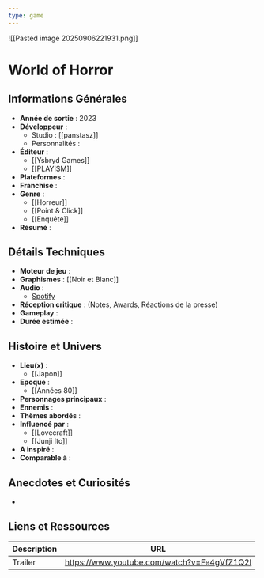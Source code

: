 ```yaml
---
type: game
---
```

![[Pasted image 20250906221931.png]]
# World of Horror

## Informations Générales

- **Année de sortie** : 2023
- **Développeur** : 
	- Studio : [[panstasz]]
	- Personnalités : 
- **Éditeur** : 
	- [[Ysbryd Games]]
	- [[PLAYISM]]
- **Plateformes** : 
- **Franchise** : 
- **Genre** :
	- [[Horreur]]
	- [[Point & Click]]
	- [[Enquête]]
- **Résumé** : 

## Détails Techniques
- **Moteur de jeu** : 
- **Graphismes** : [[Noir et Blanc]]
- **Audio** :
	- [Spotify](https://open.spotify.com/intl-fr/album/63v3gnVQ3YK0y9vtfwZIfE)
- **Réception critique** : (Notes, Awards, Réactions de la presse)
- **Gameplay** :
- **Durée estimée** : 

## Histoire et Univers
- **Lieu(x)** : 
	- [[Japon]]
- **Epoque** : 
	- [[Années 80]]
- **Personnages principaux** : 
- **Ennemis** :
- **Thèmes abordés** : 
- **Influencé par** :
	- [[Lovecraft]]
	- [[Junji Ito]]
- **A inspiré** : 
- **Comparable à** :
## Anecdotes et Curiosités
- 
## Liens et Ressources

| Description | URL                                         |
| ----------- | ------------------------------------------- |
| Trailer     | https://www.youtube.com/watch?v=Fe4gVfZ1Q2I |
